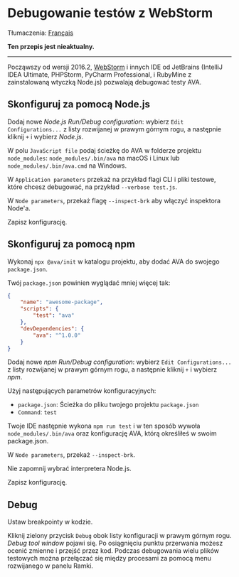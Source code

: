 # Debugowanie testów z WebStorm

Tłumaczenia: [Français](https://github.com/avajs/ava-docs/blob/master/fr_FR/docs/recipes/debugging-with-webstorm.md)

**Ten przepis jest nieaktualny.**

---

Począwszy od wersji 2016.2, [WebStorm](https://www.jetbrains.com/webstorm/) i innych IDE od JetBrains (IntelliJ IDEA Ultimate, PHPStorm, PyCharm Professional, i RubyMine z zainstalowaną wtyczką Node.js) pozwalają debugować testy AVA.


## Skonfiguruj za pomocą Node.js

Dodaj nowe *Node.js Run/Debug configuration*: wybierz `Edit Configurations...` z listy rozwijanej w prawym górnym rogu, a następnie kliknij `+` i wybierz *Node.js*.

W polu `JavaScript file` podaj ścieżkę do AVA w folderze projektu `node_modules`: `node_modules/.bin/ava` na macOS i Linux lub `node_modules/.bin/ava.cmd` na Windows.

W `Application parameters` przekaż na przykład flagi CLI i pliki testowe, które chcesz debugować, na przykład `--verbose test.js`.

W `Node parameters`, przekaż flagę `--inspect-brk` aby włączyć inspektora Node'a.

Zapisz konfigurację.

## Skonfiguruj za pomocą npm

Wykonaj `npx @ava/init` w katalogu projektu, aby dodać AVA do swojego `package.json`.

Twój `package.json` powinien wyglądać mniej więcej tak:

```json
{
	"name": "awesome-package",
	"scripts": {
		"test": "ava"
	},
	"devDependencies": {
		"ava": "^1.0.0"
	}
}
```

Dodaj nowe *npm Run/Debug configuration*: wybierz `Edit Configurations...` z listy rozwijanej w prawym górnym rogu, a następnie kliknij `+` i wybierz *npm*.

Użyj następujących parametrów konfiguracyjnych:

- `package.json`: Ścieżka do pliku twojego projektu `package.json`
- `Command`: `test`

Twoje IDE następnie wykona `npm run test` i w ten sposób wywoła `node_modules/.bin/ava` oraz konfigurację AVA, którą określiłeś w swoim package.json.

W `Node parameters`, przekaż `--inspect-brk`.

Nie zapomnij wybrać interpretera Node.js.

Zapisz konfigurację.

## Debug

Ustaw breakpointy w kodzie.

Kliknij zielony przycisk `Debug` obok listy konfiguracji w prawym górnym rogu. *Debug tool window* pojawi się. Po osiągnięciu punktu przerwania możesz ocenić zmienne i przejść przez kod. Podczas debugowania wielu plików testowych można przełączać się między procesami za pomocą menu rozwijanego w panelu Ramki.

